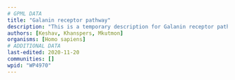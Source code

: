 ```yaml
---
# GPML DATA
title: "Galanin receptor pathway"
description: "This is a temporary description for Galanin receptor pathway"
authors: [Keshav, Khanspers, Mkutmon]
organisms: [Homo sapiens]
# ADDITIONAL DATA
last-edited: 2020-11-20
communities: []
wpid: "WP4970"
---
```

